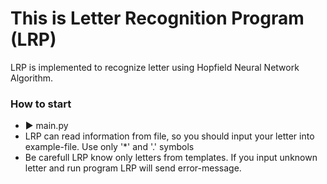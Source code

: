 # This is  Letter Recognition Program (LRP)
  LRP is implemented to recognize letter using Hopfield Neural Network Algorithm.


### How to start
  + ▶️ main.py 
  + LRP can read information from file, so you should input your letter into example-file. Use only '*' and '.' symbols
  + Be carefull LRP know only letters from templates.  If you input unknown letter and run program LRP will send error-message. 
